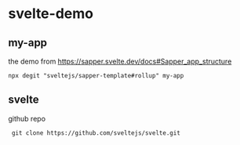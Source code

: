 # svelte-demo

## my-app

the demo from https://sapper.svelte.dev/docs#Sapper_app_structure

```shell
npx degit "sveltejs/sapper-template#rollup" my-app
```

## svelte

github repo

```shell
 git clone https://github.com/sveltejs/svelte.git
```